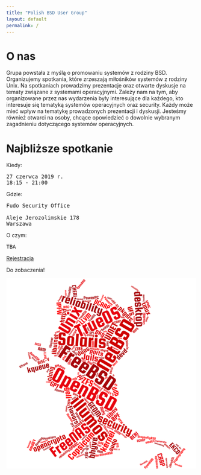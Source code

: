 ```yaml
---
title: "Polish BSD User Group"
layout: default
permalink: /
---
```

<h1>O nas</h1>
<p>Grupa powstała z myślą o promowaniu systemów z rodziny BSD. Organizujemy spotkania, które zrzeszają miłośników systemów z rodziny Unix. Na spotkaniach prowadzimy prezentacje oraz otwarte dyskusje na tematy związane z systemami operacyjnymi. Zależy nam na tym, aby organizowane przez nas wydarzenia były interesujące dla każdego, kto interesuje się tematyką systemów operacyjnych oraz security. Każdy może mieć wpływ na tematykę prowadzonych prezentacji i dyskusji. Jesteśmy również otwarci na osoby, chcące opowiedzieć o dowolnie wybranym zagadnieniu dotyczącego systemów operacyjnych.</p>

<h1>Najbliższe spotkanie</h1>

Kiedy:
<pre>
27 czerwca 2019 r.
18:15 - 21:00
</pre>
Gdzie:
<pre>
Fudo Security Office

Aleje Jerozolimskie 178
Warszawa
</pre>
O czym:
<pre style="white-space: pre-wrap;">
TBA
</pre>

<a href="/registration">Rejestracja</a>

Do zobaczenia!

![Topics](bsd-words-cloud.png)
